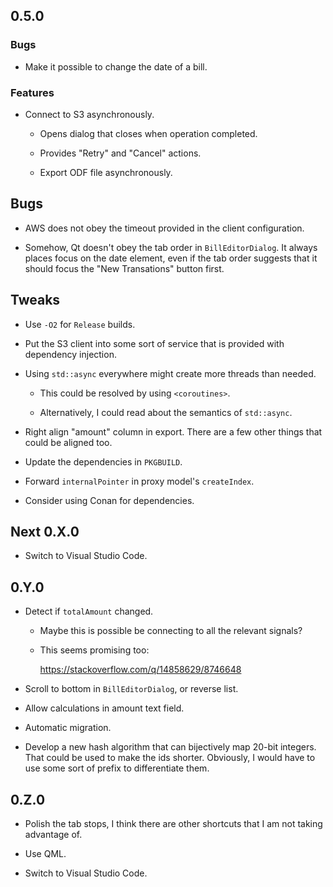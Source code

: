 ## 0.5.0

### Bugs

-   Make it possible to change the date of a bill.

### Features

-   Connect to S3 asynchronously.

    -   Opens dialog that closes when operation completed.
    
    -   Provides "Retry" and "Cancel" actions.

    -   Export ODF file asynchronously.

## Bugs

-   AWS does not obey the timeout provided in the client configuration.

-   Somehow, Qt doesn't obey the tab order in `BillEditorDialog`.
    It always places focus on the date element, even if the tab order suggests that it should focus the "New Transations"
    button first.

## Tweaks

-   Use `-O2` for `Release` builds.

-   Put the S3 client into some sort of service that is provided with dependency injection.

-   Using `std::async` everywhere might create more threads than needed.

    -   This could be resolved by using `<coroutines>`.
    
    -   Alternatively, I could read about the semantics of `std::async`.

-   Right align "amount" column in export.
    There are a few other things that could be aligned too.

-   Update the dependencies in `PKGBUILD`.

-   Forward `internalPointer` in proxy model's `createIndex`.

-   Consider using Conan for dependencies.

## Next 0.X.0

-   Switch to Visual Studio Code.

## 0.Y.0

-   Detect if `totalAmount` changed.

    -   Maybe this is possible be connecting to all the relevant signals?

    -   This seems promising too:
    
        https://stackoverflow.com/q/14858629/8746648

-   Scroll to bottom in `BillEditorDialog`, or reverse list.

-   Allow calculations in amount text field.

-   Automatic migration.

-   Develop a new hash algorithm that can bijectively map 20-bit integers.
    That could be used to make the ids shorter.
    Obviously, I would have to use some sort of prefix to differentiate them.

## 0.Z.0

-   Polish the tab stops, I think there are other shortcuts that I am not taking advantage of.

-   Use QML.

-   Switch to Visual Studio Code.
